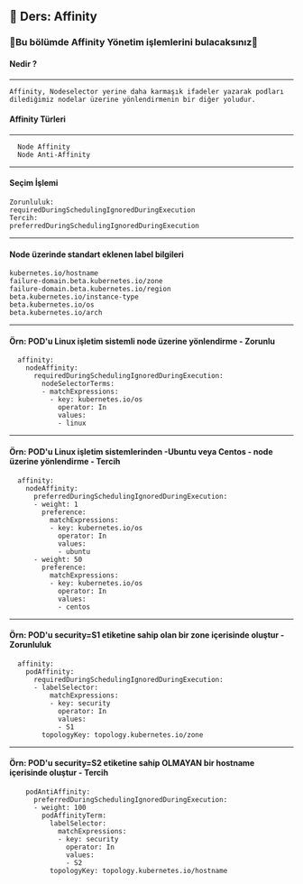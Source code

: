 ## 🧑 Ders: Affinity

### 📗Bu bölümde Affinity Yönetim işlemlerini bulacaksınız📗

#### Nedir ?
***
```
Affinity, Nodeselector yerine daha karmaşık ifadeler yazarak podları dilediğimiz nodelar üzerine yönlendirmenin bir diğer yoludur. 
```
#### Affinity Türleri
***
```
  Node Affinity
  Node Anti-Affinity
```
***
#### Seçim İşlemi
```
Zorunluluk:
requiredDuringSchedulingIgnoredDuringExecution
Tercih:
preferredDuringSchedulingIgnoredDuringExecution
```
***
#### Node üzerinde standart eklenen label bilgileri
```
kubernetes.io/hostname
failure-domain.beta.kubernetes.io/zone
failure-domain.beta.kubernetes.io/region
beta.kubernetes.io/instance-type
beta.kubernetes.io/os
beta.kubernetes.io/arch

```
***
#### Örn: POD'u Linux işletim sistemli node üzerine yönlendirme - Zorunlu
```
  affinity:
    nodeAffinity:
      requiredDuringSchedulingIgnoredDuringExecution:
        nodeSelectorTerms:
        - matchExpressions:
          - key: kubernetes.io/os
            operator: In
            values:
            - linux
```
***
#### Örn: POD'u Linux işletim sistemlerinden -Ubuntu veya Centos - node üzerine yönlendirme - Tercih
```
  affinity:
    nodeAffinity:
      preferredDuringSchedulingIgnoredDuringExecution:
      - weight: 1
        preference:
          matchExpressions:
          - key: kubernetes.io/os
            operator: In
            values:
            - ubuntu
      - weight: 50
        preference:
          matchExpressions:
          - key: kubernetes.io/os
            operator: In
            values:
            - centos
```
***
#### Örn: POD'u security=S1 etiketine sahip olan bir zone içerisinde oluştur - Zorunluluk 
```
  affinity:
    podAffinity:
      requiredDuringSchedulingIgnoredDuringExecution:
      - labelSelector:
          matchExpressions:
          - key: security
            operator: In
            values:
            - S1
        topologyKey: topology.kubernetes.io/zone
```
***
#### Örn: POD'u security=S2 etiketine sahip OLMAYAN bir hostname içerisinde oluştur - Tercih 
```
    podAntiAffinity:
      preferredDuringSchedulingIgnoredDuringExecution:
      - weight: 100
        podAffinityTerm:
          labelSelector:
            matchExpressions:
            - key: security
              operator: In
              values:
              - S2
          topologyKey: topology.kubernetes.io/hostname
```

